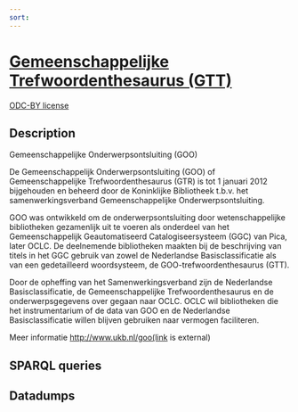 ```yaml
---
sort: 
---
```



# [Gemeenschappelijke Trefwoordenthesaurus (GTT)](http://data.bibliotheken.nl/id/dataset/gtt)
[ODC-BY license](http://opendatacommons.org/licenses/by/1.0/)

## Description
Gemeenschappelijke Onderwerpsontsluiting (GOO)

De Gemeenschappelijk Onderwerpsontsluiting (GOO) of Gemeenschappelijke Trefwoordenthesaurus (GTR) is tot 1 januari 2012 bijgehouden en beheerd door de Koninklijke Bibliotheek t.b.v. het samenwerkingsverband Gemeenschappelijke Onderwerpsontsluiting.

GOO was ontwikkeld om de onderwerpsontsluiting door wetenschappelijke bibliotheken gezamenlijk uit te voeren als onderdeel van het Gemeenschappelijk Geautomatiseerd Catalogiseersysteem (GGC) van Pica, later OCLC. De deelnemende bibliotheken maakten bij de beschrijving van titels in het GGC gebruik van zowel de Nederlandse Basisclassificatie als van een gedetailleerd woordsysteem, de GOO-trefwoordenthesaurus (GTT).

Door de opheffing van het Samenwerkingsverband zijn de Nederlandse Basisclassificatie, de Gemeenschappelijke Trefwoordenthesaurus en de onderwerpsgegevens over gegaan naar OCLC. OCLC wil bibliotheken die het instrumentarium of de data van GOO en de Nederlandse Basisclassificatie willen blijven gebruiken naar vermogen faciliteren.

Meer informatie http://www.ukb.nl/goo(link is external)

## SPARQL queries

## Datadumps